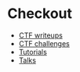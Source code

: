 # Checkout
- [CTF writeups](https://github.com/AliGhaffarian/my_writeups/blob/main/ctf/links-to-my-ctf-writeups)
- [CTF challenges](https://github.com/AliGhaffarian/my_ctf_challs)
- [Tutorials](https://github.com/AliGhaffarian/my_writeups/blob/main/other_docs)
- [Talks](https://github.com/AliGhaffarian/talks)

